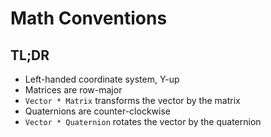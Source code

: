 # Math Conventions

## TL;DR
* Left-handed coordinate system, Y-up
* Matrices are row-major
* `Vector * Matrix` transforms the vector by the matrix
* Quaternions are counter-clockwise
* `Vector * Quaternion` rotates the vector by the quaternion